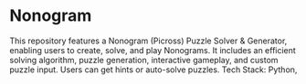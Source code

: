 # Nonogram
This repository features a Nonogram (Picross) Puzzle Solver &amp; Generator, enabling users to create, solve, and play Nonograms. It includes an efficient solving algorithm, puzzle generation, interactive gameplay, and custom puzzle input. Users can get hints or auto-solve puzzles.  Tech Stack: Python, 
